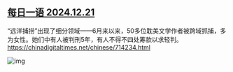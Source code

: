 <!--1734837317000-->
[每日一语 2024.12.21](https://chinadigitaltimes.net/chinese/714252.html)
------

<p>“远洋捕捞”出现了细分领域——6月来以来，50多位耽美文学作者被跨域抓捕，多为女性。她们中有人被判刑5年，有人不得不四处筹款以求轻判。<a href="https://chinadigitaltimes.net/chinese/714234.html">https://chinadigitaltimes.net/chinese/714234.html</a></p><p><img decoding="async" src="https://chinadigitaltimes.net/chinese/files/2024/12/20241221_dailyquote.png" alt="img"></p><div class="addtoany_share_save_container addtoany_content addtoany_content_bottom"><div class="a2a_kit a2a_kit_size_32 addtoany_list" data-a2a-url="https://chinadigitaltimes.net/chinese/714252.html" data-a2a-title="每日一语 2024.12.21"><a class="a2a_button_facebook" href="https://www.addtoany.com/add_to/facebook?linkurl=https%3A%2F%2Fchinadigitaltimes.net%2Fchinese%2F714252.html&amp;linkname=%E6%AF%8F%E6%97%A5%E4%B8%80%E8%AF%AD%202024.12.21" title="Facebook" rel="nofollow noopener" target="_blank"></a><a class="a2a_button_twitter" href="https://www.addtoany.com/add_to/twitter?linkurl=https%3A%2F%2Fchinadigitaltimes.net%2Fchinese%2F714252.html&amp;linkname=%E6%AF%8F%E6%97%A5%E4%B8%80%E8%AF%AD%202024.12.21" title="Twitter" rel="nofollow noopener" target="_blank"></a><a class="a2a_button_telegram" href="https://www.addtoany.com/add_to/telegram?linkurl=https%3A%2F%2Fchinadigitaltimes.net%2Fchinese%2F714252.html&amp;linkname=%E6%AF%8F%E6%97%A5%E4%B8%80%E8%AF%AD%202024.12.21" title="Telegram" rel="nofollow noopener" target="_blank"></a><a class="a2a_button_reddit" href="https://www.addtoany.com/add_to/reddit?linkurl=https%3A%2F%2Fchinadigitaltimes.net%2Fchinese%2F714252.html&amp;linkname=%E6%AF%8F%E6%97%A5%E4%B8%80%E8%AF%AD%202024.12.21" title="Reddit" rel="nofollow noopener" target="_blank"></a><a class="a2a_button_whatsapp" href="https://www.addtoany.com/add_to/whatsapp?linkurl=https%3A%2F%2Fchinadigitaltimes.net%2Fchinese%2F714252.html&amp;linkname=%E6%AF%8F%E6%97%A5%E4%B8%80%E8%AF%AD%202024.12.21" title="WhatsApp" rel="nofollow noopener" target="_blank"></a><a class="a2a_button_email" href="https://www.addtoany.com/add_to/email?linkurl=https%3A%2F%2Fchinadigitaltimes.net%2Fchinese%2F714252.html&amp;linkname=%E6%AF%8F%E6%97%A5%E4%B8%80%E8%AF%AD%202024.12.21" title="Email" rel="nofollow noopener" target="_blank"></a><a class="a2a_button_copy_link" href="https://www.addtoany.com/add_to/copy_link?linkurl=https%3A%2F%2Fchinadigitaltimes.net%2Fchinese%2F714252.html&amp;linkname=%E6%AF%8F%E6%97%A5%E4%B8%80%E8%AF%AD%202024.12.21" title="Copy Link" rel="nofollow noopener" target="_blank"></a><a class="a2a_dd addtoany_share_save addtoany_share" href="https://www.addtoany.com/share"></a></div></div>
